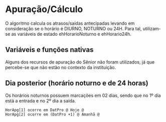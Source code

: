 # Apuração/Cálculo

O algoritmo calcula os atrasos/saídas antecipadas levando em consideração se o horário é DIURNO, NOTURNO ou 24H. Para tal, utilizam-se as variáveis de estado ehHorarioNoturno e ehHorario24h.

## Variáveis e funções nativas

Alguns dos recursos de apuração do Sênior não foram utilizados, já que percebe-se que não estão no contexto da instituição.

## Dia posterior (horário noturno e de 24 horas)

Os horários noturnos possuem marcações em 02 dias, sendo que no 1º dia está a entrada e no 2º dia a saída.
```
HorApg[1] ocorre em DatPro @ Hoje @
HorApg[2] ocorre em (DatPro +1) @ Amanhã @
``` 

